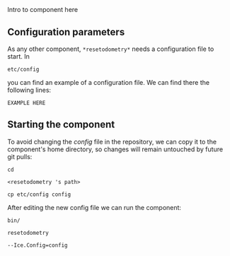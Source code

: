```
```
#
``` resetodometry
```
Intro to component here


## Configuration parameters
As any other component,
``` *resetodometry* ```
needs a configuration file to start. In

    etc/config

you can find an example of a configuration file. We can find there the following lines:

    EXAMPLE HERE

    
## Starting the component
To avoid changing the *config* file in the repository, we can copy it to the component's home directory, so changes will remain untouched by future git pulls:

    cd

``` <resetodometry 's path> ```

    cp etc/config config
    
After editing the new config file we can run the component:

    bin/

```resetodometry ```

    --Ice.Config=config
